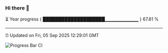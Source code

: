 ### Hi there 👋

⏳ Year progress { ████████████████████▁▁▁▁▁▁▁▁▁▁ } 67.81 %

---

⏰ Updated on Fri, 05 Sep 2025 12:29:01 GMT

![Progress Bar CI](https://github.com/liununu/liununu/workflows/Progress%20Bar%20CI/badge.svg)
